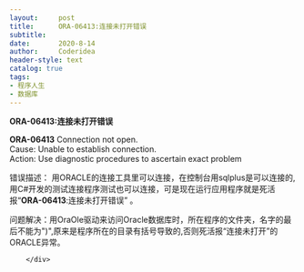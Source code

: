 ```yaml
---
layout:     post
title:      ORA-06413:连接未打开错误
subtitle:   
date:       2020-8-14
author:     Coderidea
header-style: text
catalog: true
tags:
- 程序人生
- 数据库
--- 
```

<div class="postBody">
			<div id="cnblogs_post_body" class="blogpost-body"><div style="font-size:14px;" id="blogDetailDiv">
<p><strong>ORA-06413:连接未打开错误</strong></p>
<p><strong>ORA-06413</strong> Connection not open.<br />Cause: Unable to establish connection.<br />Action: Use diagnostic procedures to ascertain exact problem</p>
<p></p>
<p>错误描述： 用ORACLE的连接工具里可以连接，在控制台用sqlplus是可以连接的,用C#开发的测试连接程序测试也可以连接，可是现在运行应用程序就是死活报“<strong>ORA-06413</strong>:连接未打开错误” 。</p>
<p>问题解决：用OraOle驱动来访问Oracle数据库时，所在程序的文件夹，名字的最后不能为")",原来是程序所在的目录有括号导致的,否则死活报“连接未打开”的ORACLE异常。</p>
<p>


</p>
</div></div><div id="MySignature"></div>
<div class="clear"></div>
<div id="blog_post_info_block">
<div id="BlogPostCategory"></div>
<div id="EntryTag"></div>
<div id="blog_post_info">
</div>
<div class="clear"></div>
<div id="post_next_prev"></div>
</div>


		</div>